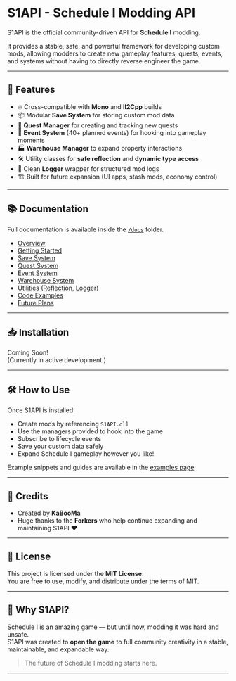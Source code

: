 # S1API - Schedule I Modding API

S1API is the official community-driven API for **Schedule I** modding.

It provides a stable, safe, and powerful framework for developing custom mods, allowing modders to create new gameplay features, quests, events, and systems without having to directly reverse engineer the game.

---

## 🚀 Features

- 🔥 Cross-compatible with **Mono** and **Il2Cpp** builds
- 📦 Modular **Save System** for storing custom mod data
- 📜 **Quest Manager** for creating and tracking new quests
- 🧩 **Event System** (40+ planned events) for hooking into gameplay moments
- 🏭 **Warehouse Manager** to expand property interactions
- 🛠️ Utility classes for **safe reflection** and **dynamic type access**
- 💬 Clean **Logger** wrapper for structured mod logs
- 🏗️ Built for future expansion (UI apps, stash mods, economy control)

---

## 📚 Documentation

Full documentation is available inside the [`/docs`](./docs) folder.

- [Overview](./docs/overview.md)
- [Getting Started](./docs/getting_started.md)
- [Save System](./docs/save_system.md)
- [Quest System](./docs/quest_system.md)
- [Event System](./docs/event_system.md)
- [Warehouse System](./docs/warehouse_system.md)
- [Utilities (Reflection, Logger)](./docs/utilities.md)
- [Code Examples](./docs/examples.md)
- [Future Plans](./docs/future_plans.md)

---

## 📥 Installation

Coming Soon!  
(Currently in active development.)

---

## 🛠️ How to Use

Once S1API is installed:

- Create mods by referencing `S1API.dll`
- Use the managers provided to hook into the game
- Subscribe to lifecycle events
- Save your custom data safely
- Expand Schedule I gameplay however you like!

Example snippets and guides are available in the [examples page](./docs/examples.md).

---

## 🙏 Credits

- Created by **KaBooMa**
- Huge thanks to the **Forkers** who help continue expanding and maintaining S1API ❤️

---

## 📜 License

This project is licensed under the **MIT License**.  
You are free to use, modify, and distribute under the terms of MIT.

---

## 🌟 Why S1API?

Schedule I is an amazing game — but until now, modding it was hard and unsafe.  
S1API was created to **open the game** to full community creativity in a stable, maintainable, and expandable way.

> The future of Schedule I modding starts here.

---
